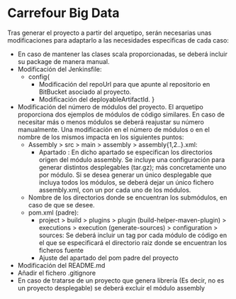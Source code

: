 # Carrefour Big Data

Tras generar el proyecto a partir del arquetipo, serán necesarias unas modificaciones para adaptarlo a las necesidades especificas de cada caso:
- En caso de mantener las clases scala proporcionadas, se deberá incluir su package de manera manual.
- Modificación del Jenkinsfile:
  - config{
    + Modificación del repoUrl para que apunte al repositorio en BitBucket asociado al proyecto.
    + Modificación del deployableArtifactId.
  }
- Modificación del número de módulos del proyecto. El arquetipo proporciona dos ejemplos de módulos de código similares. En caso de necesitar más o menos módulos se deberá reajustar su número manualmente. Una modificación en el número de módulos o en el nombre de los mismos impacta en los siguientes puntos:
  - Assembly > src > main > assembly > assembly{1,2..}.xml:
     + Apartado <fileSets>: En dicho apartado se especifican los directorios origen del módulo assembly.
       Se incluye una configuración para generar distintos desplegables (tar.gz); más concretamente uno por módulo.
       Si se desea generar un único desplegable que incluya todos los módulos, se deberá dejar un único fichero assembly.xml, con un <fileSet> por cada uno de los módulos.
  - Nombre de los directorios donde se encuentran los submódulos, en caso de que se desee.
  - pom.xml (padre):
    + project > build > plugins > plugin (build-helper-maven-plugin) > executions > execution (generate-sources) > configuration > sources:
      Se deberá incluir un tag <source> por cada módulo de código en el que se especificará el directorio raiz donde se encuentran los ficheros fuente
    + Ajuste del apartado <modules> del pom padre del proyecto
- Modificación del README.md
- Añadir el fichero .gitignore
- En caso de tratarse de un proyecto que genera librería (Es decir, no es un proyecto desplegable) se deberá excluir el módulo assembly